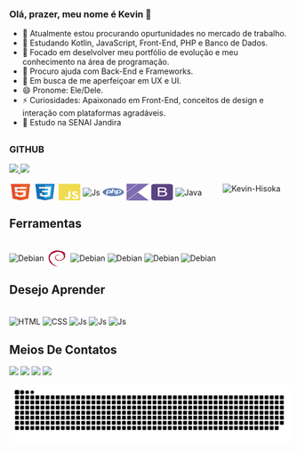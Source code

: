 ### Olá, prazer, meu nome é Kevin 👋

- 🔭 Atualmente estou procurando opurtunidades no mercado de trabalho.
- 🌱 Estudando Kotlin, JavaScript, Front-End, PHP e Banco de Dados.
- 👯 Focado em deselvolver meu portfólio de evolução e meu conhecimento na área de programação.
- 🤔 Procuro ajuda com Back-End e Frameworks.
- 💬 Em busca de me aperfeiçoar em UX e UI.
- 😄 Pronome: Ele/Dele.
- ⚡ Curiosidades: Apaixonado em Front-End, conceitos de design e interação com plataformas agradáveis.
- 🏫 Estudo na SENAI Jandira

##

### GITHUB

<div>
  <a href="https://github.com/KevinAlves55?tab=repositories">
  <img height="180em" src="https://github-readme-stats.vercel.app/api?username=KevinAlves55&show_icons=true&theme=midnight-purple&include_all_commits=true&count_private=true"/>
  <img height="180em" src="https://github-readme-stats.vercel.app/api/top-langs/?username=KevinAlves55&layout=compact&langs_count=7&theme=midnight-purple"/></a>
</div> 

<div style="display: inline_block"><br>
  <img align="center" alt="HTML" height="30" width="40" src="https://raw.githubusercontent.com/devicons/devicon/master/icons/html5/html5-original.svg">
  <img align="center" alt="CSS" height="30" width="40" src="https://raw.githubusercontent.com/devicons/devicon/master/icons/css3/css3-original.svg">
  <img align="center" alt="Js" height="30" width="40" src="https://raw.githubusercontent.com/devicons/devicon/master/icons/javascript/javascript-plain.svg">
  <img align="center" alt="Js" height="30" width="40" src="https://cdn.jsdelivr.net/gh/devicons/devicon/icons/sass/sass-original.svg">
  <img align="center" alt="PHP" height="30" width="40" src="https://raw.githubusercontent.com/devicons/devicon/master/icons/php/php-plain.svg">
  <img align="center" alt="Kotlin" height="30" width="40" src="https://raw.githubusercontent.com/devicons/devicon/master/icons/kotlin/kotlin-plain.svg">
  <img align="center" alt="Bootstrap" height="30" width="40" src="https://raw.githubusercontent.com/devicons/devicon/master/icons/bootstrap/bootstrap-plain.svg">
  <img align="center" alt="Java" height="30" width="40" src="https://cdn.jsdelivr.net/gh/devicons/devicon/icons/java/java-original.svg">
  <img align="right" alt="Kevin-Hisoka" height="120" width="120" src="https://c.tenor.com/IUoeL5tbyLIAAAAd/hisoka-hunter-x-hunter.gif">
</div>
                                                                                                                                       
##
                                                                                                                                      
## Ferramentas
                                                                                                                                      
<div style="display: inline_block"><br>
  <img align="center" alt="Debian" height="30" width="40" src="https://cdn.jsdelivr.net/gh/devicons/devicon/icons/vscode/vscode-original.svg"">                                
  <img align="center" alt="Debian" height="30" width="40" src="https://raw.githubusercontent.com/devicons/devicon/master/icons/debian/debian-plain.svg">
  <img align="center" alt="Debian" height="30" width="40" src="https://cdn.jsdelivr.net/gh/devicons/devicon/icons/android/android-plain-wordmark.svg">
  <img align="center" alt="Debian" height="30" width="40" src="https://cdn.jsdelivr.net/gh/devicons/devicon/icons/figma/figma-original.svg">
  <img align="center" alt="Debian" height="30" width="40" src="https://cdn.jsdelivr.net/gh/devicons/devicon/icons/mysql/mysql-original.svg">
  <img align="center" alt="Debian" height="30" width="40" src="https://cdn.jsdelivr.net/gh/devicons/devicon/icons/windows8/windows8-original.svg">
</div>

##
                                                                                                                                      
## Desejo Aprender

<div style="display: inline_block"><br>
  <img align="center" alt="HTML" height="30" width="40" src="https://cdn.jsdelivr.net/gh/devicons/devicon/icons/angularjs/angularjs-original.svg">
  <img align="center" alt="CSS" height="30" width="40" src="https://cdn.jsdelivr.net/gh/devicons/devicon/icons/react/react-original-wordmark.svg">
  <img align="center" alt="Js" height="30" width="40" src="https://cdn.jsdelivr.net/gh/devicons/devicon/icons/nodejs/nodejs-original.svg">
  <img align="center" alt="Js" height="30" width="40" src="https://cdn.jsdelivr.net/gh/devicons/devicon/icons/typescript/typescript-original.svg">
  <img align="center" alt="Js" height="30" width="40" src="https://cdn.jsdelivr.net/gh/devicons/devicon/icons/jquery/jquery-plain-wordmark.svg">                                </div>
                                                                                                                                                 
##
                                                                                                                                                 
## Meios De Contatos

<div style="display: inline_block;">
  
  <a href="https://api.whatsapp.com/send?phone=5511945182565" target="_blank" rel="noopener"><img src="https://img.shields.io/badge/WhatsApp-25D366?style=for-the-badge&logo=whatsapp&logoColor=white"></a> 
  <a href="https://www.linkedin.com/in/kevin-alves4773" target="_blank"><img src="https://img.shields.io/badge/-LinkedIn-%230077B5?style=for-the-badge&logo=linkedin&logoColor=white" target="_blank"></a>
  <a href = "mailto:programador.kevin4773@gmail.com" target="_blank"><img src="https://img.shields.io/badge/Gmail-D14836?style=for-the-badge&logo=gmail&logoColor=white" target="_blank"></a>
  <a href="https://www.facebook.com/kevinalves4773" target="_blank"><img src="https://img.shields.io/badge/Facebook-1877F2?style=for-the-badge&logo=facebook&logoColor=white" target="_blank"></a>
    
</div>
  
  ![Snake animation](https://github.com/KevinAlves55/KevinAlves55/blob/output/github-contribution-grid-snake.svg)

